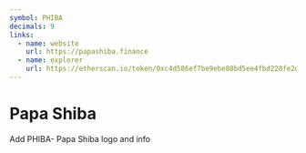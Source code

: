 ```yaml
---
symbol: PHIBA
decimals: 9
links:
  - name: website
    url: https://papashiba.finance
  - name: explorer
    url: https://etherscan.io/token/0xc4d586ef7be9ebe80bd5ee4fbd228fe2db5f2c4e
---
```


# Papa Shiba

Add PHIBA- Papa Shiba logo and info
